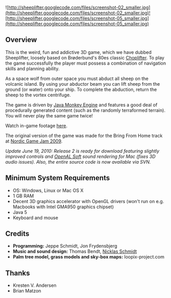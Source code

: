 ![http://sheeplifter.googlecode.com/files/screenshot-02_smaller.jpg](http://sheeplifter.googlecode.com/files/screenshot-02_smaller.jpg)![http://sheeplifter.googlecode.com/files/screenshot-05_smaller.jpg](http://sheeplifter.googlecode.com/files/screenshot-05_smaller.jpg)

## Overview ##

This is the weird, fun and addictive 3D game, which we have dubbed Sheeplifter, loosely based on Brøderbund's 80es classic [Choplifter](http://en.wikipedia.org/wiki/Choplifter). To play the game successfully the player must possess a combination of navigation skills and planning ability.

As a space wolf from outer space you must abduct all sheep on the volcanic island. By using your abductor beam you can lift sheep from the ground (or water) onto your ship. To complete the abduction, return the sheep to the vortex centrifuge.

The game is driven by [Java Monkey Engine](http://www.jmonkeyengine.com/) and features a good deal of procedurally generated content (such as the randomly terraformed terrain). You will never play the same game twice!

Watch in-game footage [here](http://www.youtube.com/watch?v=95khpgYa7Eo).

The original version of the game was made for the Bring From Home track at [Nordic Game Jam 2009](http://www.nordicgamejam.org/).

_Update June 19, 2010: Release 2 is ready for download featuring slightly improved controls and [OpenAL Soft](http://kcat.strangesoft.net/openal.html) sound rendering for Mac (fixes 3D audio issues). Also, the entire source code is now available via SVN._

## Minimum System Requirements ##

  * OS: Windows, Linux or Mac OS X
  * 1 GB RAM
  * Decent 3D graphics accelerator with OpenGL drivers (won't run on e.g. Macbooks with Intel GMA950 graphics chipset)
  * Java 5
  * Keyboard and mouse

## Credits ##

  * **Programming:** Jeppe Schmidt, Jon Frydensbjerg
  * **Music and sound design:** Thomas Bendt, [Nicklas Schmidt](http://www.nicklas-schmidt.com/)
  * **Palm tree model, grass models and sky-box maps:** loopix-project.com

## Thanks ##

  * Kresten V. Andersen
  * Brian Matzon